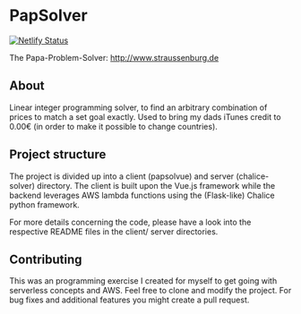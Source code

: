 # PapSolver

[![Netlify Status](https://api.netlify.com/api/v1/badges/a3ff36a5-a693-4b3d-886d-4c95be6e69cb/deploy-status)](https://app.netlify.com/sites/papsolver/deploys)

The Papa-Problem-Solver: http://www.straussenburg.de

## About

Linear integer programming solver, to find an arbitrary combination of prices to match a set goal exactly. Used to bring my dads iTunes credit to 0.00€ (in order to make it possible to change countries).

## Project structure

The project is divided up into a client (papsolvue) and server (chalice-solver) directory.
The client is built upon the Vue.js framework while the backend leverages AWS lambda functions using the (Flask-like) Chalice python framework.

For more details concerning the code, please have a look into the respective README files in the client/ server directories.

## Contributing

This was an programming exercise I created for myself to get going with serverless concepts and AWS. Feel free to clone and modify the project. For bug fixes and additional features you might create a pull request.
